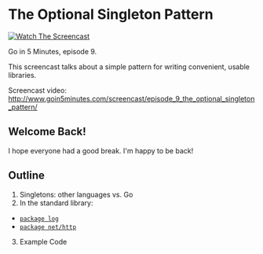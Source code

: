 # The Optional Singleton Pattern

[![Watch The Screencast](http://www.goin5minutes.com/img/watch-screencast.svg)](http://www.goin5minutes.com/screencast/episode_9_the_optional_singleton_pattern/)

Go in 5 Minutes, episode 9.

This screencast talks about a simple pattern for writing convenient, usable libraries.

Screencast video:
http://www.goin5minutes.com/screencast/episode_9_the_optional_singleton_pattern/

## Welcome Back!

I hope everyone had a good break. I'm happy to be back!

## Outline

1. Singletons: other languages vs. Go
2. In the standard library:
  - [`package log`](https://golang.org/src/log/log.go#L305)
  - [`package net/http`](https://golang.org/src/net/http/client.go#L280)
3. Example Code
